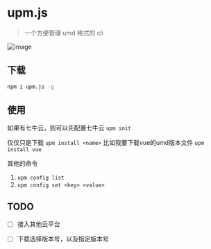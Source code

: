 # upm.js

> 一个方便管理 umd 格式的 cli

![image](http://qed4xvaoy.bkt.clouddn.com/upm.gif)

## 下载

```bash
npm i upm.js -g
```

## 使用

如果有七牛云，则可以先配置七牛云
`upm init`

仅仅只是下载
`upm install <name>`
比如我要下载vue的umd版本文件
`upm install vue`

其他的命令
1. `upm config list`
2. `upm config set <key> <value>`

## TODO

- [ ] 接入其他云平台
- [ ] 下载选择版本号，以及指定版本号

